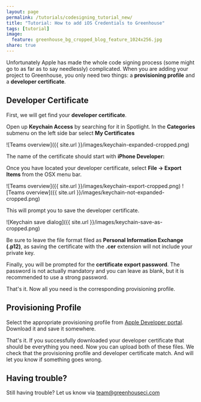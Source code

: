 ```yaml
---
layout: page
permalink: /tutorials/codesigning_tutorial_new/
title: "Tutorial: How to add iOS Credentials to Greenhouse"
tags: [tutorial]
image:
  feature: greenhouse_bg_cropped_blog_feature_1024x256.jpg
share: true
---
```


Unfortunately Apple has made the whole code signing process (some might go to as far as to say needlessly) complicated. 
When you are adding your project to Greenhouse, you only need two things: a **provisioning profile** and a **developer certificate**.


Developer Certificate
----------------------

First, we will get find your **developer certificate**. 

Open up **Keychain Access** by searching for it in Spotlight. 
In the **Categories** submenu on the left side bar select **My Certificates**

![Teams overview]({{ site.url }}/images/keychain-expanded-cropped.png)

The name of the certificate should start with **iPhone Developer:**

Once you have located your developer certificate, select **File -> Export Items** from the OSX menu bar.

![Teams overview]({{ site.url }}/images/keychain-export-cropped.png)
![Teams overview]({{ site.url }}/images/keychain-not-expanded-cropped.png)

This will prompt you to save the developer certificate. 

![Keychain save dialog]({{ site.url }}/images/keychain-save-as-cropped.png)

Be sure to leave the file format filed as **Personal Information Exchange (.p12)**, as saving the certificate with the **.cer**  extension will not include your private key.

Finally, you will be prompted for the **certificate export password**. The password is not actually mandatory and you can leave as blank, but it is recommended to use a strong password.

That's it. Now all you need is the corresponding provisioning profile.

Provisioning Profile
--------------------
Select the appropriate provisioning profile from <a href="https://developer.apple.com/account/ios/profile/profileList.action">Apple Developer portal</a>.
Download it and save it somewhere.


That's it. If you successfully downloaded your developer certificate that should be everything you need. Now you can upload both of these files. 
We check that the provisioning profile and developer certificate match. And will let you know if something goes wrong.


Having trouble?
--------------
Still having trouble? Let us know via team@greenhouseci.com
